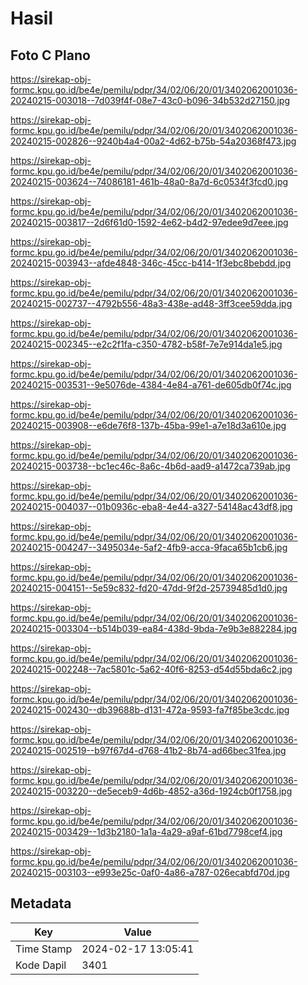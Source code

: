# Hasil

## Foto C Plano

https://sirekap-obj-formc.kpu.go.id/be4e/pemilu/pdpr/34/02/06/20/01/3402062001036-20240215-003018--7d039f4f-08e7-43c0-b096-34b532d27150.jpg

https://sirekap-obj-formc.kpu.go.id/be4e/pemilu/pdpr/34/02/06/20/01/3402062001036-20240215-002826--9240b4a4-00a2-4d62-b75b-54a20368f473.jpg

https://sirekap-obj-formc.kpu.go.id/be4e/pemilu/pdpr/34/02/06/20/01/3402062001036-20240215-003624--74086181-461b-48a0-8a7d-6c0534f3fcd0.jpg

https://sirekap-obj-formc.kpu.go.id/be4e/pemilu/pdpr/34/02/06/20/01/3402062001036-20240215-003817--2d6f61d0-1592-4e62-b4d2-97edee9d7eee.jpg

https://sirekap-obj-formc.kpu.go.id/be4e/pemilu/pdpr/34/02/06/20/01/3402062001036-20240215-003943--afde4848-346c-45cc-b414-1f3ebc8bebdd.jpg

https://sirekap-obj-formc.kpu.go.id/be4e/pemilu/pdpr/34/02/06/20/01/3402062001036-20240215-002737--4792b556-48a3-438e-ad48-3ff3cee59dda.jpg

https://sirekap-obj-formc.kpu.go.id/be4e/pemilu/pdpr/34/02/06/20/01/3402062001036-20240215-002345--e2c2f1fa-c350-4782-b58f-7e7e914da1e5.jpg

https://sirekap-obj-formc.kpu.go.id/be4e/pemilu/pdpr/34/02/06/20/01/3402062001036-20240215-003531--9e5076de-4384-4e84-a761-de605db0f74c.jpg

https://sirekap-obj-formc.kpu.go.id/be4e/pemilu/pdpr/34/02/06/20/01/3402062001036-20240215-003908--e6de76f8-137b-45ba-99e1-a7e18d3a610e.jpg

https://sirekap-obj-formc.kpu.go.id/be4e/pemilu/pdpr/34/02/06/20/01/3402062001036-20240215-003738--bc1ec46c-8a6c-4b6d-aad9-a1472ca739ab.jpg

https://sirekap-obj-formc.kpu.go.id/be4e/pemilu/pdpr/34/02/06/20/01/3402062001036-20240215-004037--01b0936c-eba8-4e44-a327-54148ac43df8.jpg

https://sirekap-obj-formc.kpu.go.id/be4e/pemilu/pdpr/34/02/06/20/01/3402062001036-20240215-004247--3495034e-5af2-4fb9-acca-9faca65b1cb6.jpg

https://sirekap-obj-formc.kpu.go.id/be4e/pemilu/pdpr/34/02/06/20/01/3402062001036-20240215-004151--5e59c832-fd20-47dd-9f2d-25739485d1d0.jpg

https://sirekap-obj-formc.kpu.go.id/be4e/pemilu/pdpr/34/02/06/20/01/3402062001036-20240215-003304--b514b039-ea84-438d-9bda-7e9b3e882284.jpg

https://sirekap-obj-formc.kpu.go.id/be4e/pemilu/pdpr/34/02/06/20/01/3402062001036-20240215-002248--7ac5801c-5a62-40f6-8253-d54d55bda6c2.jpg

https://sirekap-obj-formc.kpu.go.id/be4e/pemilu/pdpr/34/02/06/20/01/3402062001036-20240215-002430--db39688b-d131-472a-9593-fa7f85be3cdc.jpg

https://sirekap-obj-formc.kpu.go.id/be4e/pemilu/pdpr/34/02/06/20/01/3402062001036-20240215-002519--b97f67d4-d768-41b2-8b74-ad66bec31fea.jpg

https://sirekap-obj-formc.kpu.go.id/be4e/pemilu/pdpr/34/02/06/20/01/3402062001036-20240215-003220--de5eceb9-4d6b-4852-a36d-1924cb0f1758.jpg

https://sirekap-obj-formc.kpu.go.id/be4e/pemilu/pdpr/34/02/06/20/01/3402062001036-20240215-003429--1d3b2180-1a1a-4a29-a9af-61bd7798cef4.jpg

https://sirekap-obj-formc.kpu.go.id/be4e/pemilu/pdpr/34/02/06/20/01/3402062001036-20240215-003103--e993e25c-0af0-4a86-a787-026ecabfd70d.jpg


## Metadata

| Key        | Value               |
| ---------- | ------------------- |
| Time Stamp | 2024-02-17 13:05:41 |
| Kode Dapil | 3401                |



